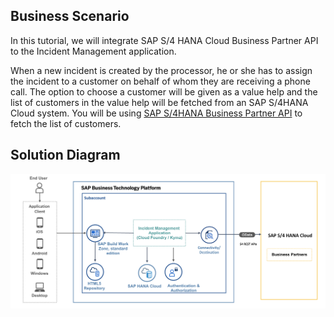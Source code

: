 ## Business Scenario

In this tutorial, we will integrate SAP S/4 HANA Cloud Business Partner API to the Incident Management application.

When a new incident is created by the processor, he or she has to assign the incident to a customer on behalf of whom they are receiving a phone call. The option to choose a customer will be given as a value help and the list of customers in the value help will be fetched from an SAP S/4HANA Cloud system. You will be using [SAP S/4HANA Business Partner API](https://api.sap.com/api/API_BUSINESS_PARTNER/overview) to fetch the list of customers.

## Solution Diagram

  ![Solution Diagram](./images/Solution-Diagram-RS.png)
